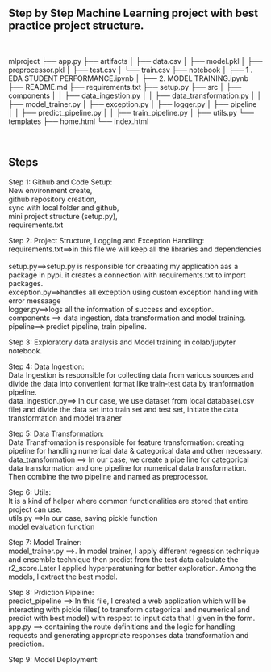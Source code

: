 ## Step by Step Machine Learning project with best practice project structure.
 <br>

mlproject
├── app.py
├── artifacts
│   ├── data.csv
│   ├── model.pkl
│   ├── preprocessor.pkl
│   ├── test.csv
│   └── train.csv
├── notebook
│   ├── 1 . EDA STUDENT PERFORMANCE.ipynb
│   ├── 2. MODEL TRAINING.ipynb
├── README.md
├── requirements.txt
├── setup.py
├── src
│   ├── components
│   │   ├── data_ingestion.py
│   │   ├── data_transformation.py
│   │   ├── model_trainer.py
│   ├── exception.py
│   ├── logger.py
│   ├── pipeline
│   │   ├── predict_pipeline.py
│   │   ├── train_pipeline.py
│   ├── utils.py
└── templates
    ├── home.html
    └── index.html

<br>

## Steps

Step 1: Github and Code Setup:<br>
New environment create,<br>
github repository creation,<br>
sync with local folder and github, <br>
mini project structure (setup.py),<br>
requirements.txt<br>

Step 2: Project Structure, Logging and Exception Handling:<br>
requirements.txt==>in this file we will keep all the libraries and dependencies<br><br>
setup.py==>setup.py is responsible for creaating my application aas a package in pypi. it creates a connection with requirements.txt to import packages.<br>
exception.py==>handles all exception using custom exception handling with error messaage<br>
logger.py==>logs all the information of success and exception.<br>
components ==> data ingestion, data transformation and model training.
pipeline==> predict pipeline, train pipeline.

Step 3: Exploratory data analysis and Model training in colab/jupyter notebook.<br>

Step 4: Data Ingestion:<br>
Data Ingestion is responsible for collecting data from various sources and divide the data into convenient format like train-test data by tranformation pipeline.<br>
data_ingestion.py==> In our case, we use dataset from local database(.csv file) and divide the data set into train set and test set, initiate the data transformation and model traianer <br>

Step 5: Data Transformation:<br>
Data Transfromation is responsible for feature transformation: creating pipeline for handling numerical data & categorical data and other necessary.<br>
data_transformation ==> In our case, we create a pipe line for categorical data transformation and one pipeline for numerical data transformation. Then combine the two pipeline and named as preprocessor. <br>

Step 6: Utils:<br>
It is a kind of helper where common functionalities are stored that entire project can use.<br>
utils.py ==>In our case, saving pickle function <br>
model evaluation function <br>

Step 7: Model Trainer:<br>
model_trainer.py ==>. In model trainer, I apply different regression technique and ensemble technique then predict from the test data calculate the r2_score.Later I applied hyperparatuning for better exploration. Among the models, I extract the best model.<br>

Step 8: Prdiction Pipeline: <br>
predict_pipeline ==> In this file, I created a web application which will be interacting with pickle files( to transform categorical and neumerical and predict with best model) with respect to input data that I given in the form.<br>
app.py ==> containing the route definitions and the logic for handling requests and generating appropriate responses  data transformation and prediction.<br>

Step 9: Model Deployment: <br>

